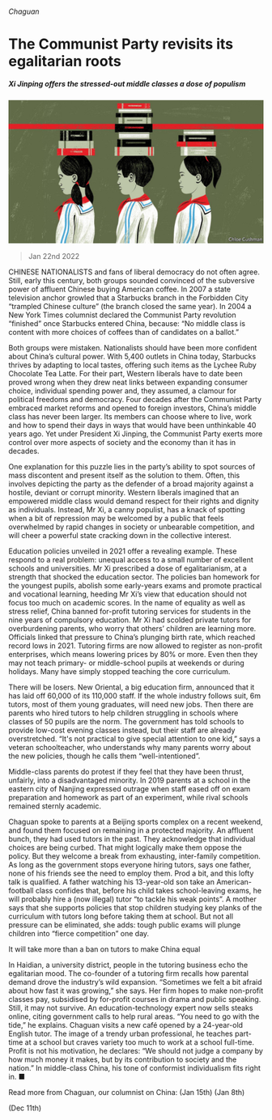 ###### Chaguan

# The Communist Party revisits its egalitarian roots 

##### Xi Jinping offers the stressed-out middle classes a dose of populism 

![image](images/20220122_CND000_0.jpg) 

> Jan 22nd 2022 

CHINESE NATIONALISTS and fans of liberal democracy do not often agree. Still, early this century, both groups sounded convinced of the subversive power of affluent Chinese buying American coffee. In 2007 a state television anchor growled that a Starbucks branch in the Forbidden City “trampled Chinese culture” (the branch closed the same year). In 2004 a New York Times columnist declared the Communist Party revolution “finished” once Starbucks entered China, because: “No middle class is content with more choices of coffees than of candidates on a ballot.”

Both groups were mistaken. Nationalists should have been more confident about China’s cultural power. With 5,400 outlets in China today, Starbucks thrives by adapting to local tastes, offering such items as the Lychee Ruby Chocolate Tea Latte. For their part, Western liberals have to date been proved wrong when they drew neat links between expanding consumer choice, individual spending power and, they assumed, a clamour for political freedoms and democracy. Four decades after the Communist Party embraced market reforms and opened to foreign investors, China’s middle class has never been larger. Its members can choose where to live, work and how to spend their days in ways that would have been unthinkable 40 years ago. Yet under President Xi Jinping, the Communist Party exerts more control over more aspects of society and the economy than it has in decades.


One explanation for this puzzle lies in the party’s ability to spot sources of mass discontent and present itself as the solution to them. Often, this involves depicting the party as the defender of a broad majority against a hostile, deviant or corrupt minority. Western liberals imagined that an empowered middle class would demand respect for their rights and dignity as individuals. Instead, Mr Xi, a canny populist, has a knack of spotting when a bit of repression may be welcomed by a public that feels overwhelmed by rapid changes in society or unbearable competition, and will cheer a powerful state cracking down in the collective interest.

Education policies unveiled in 2021 offer a revealing example. These respond to a real problem: unequal access to a small number of excellent schools and universities. Mr Xi prescribed a dose of egalitarianism, at a strength that shocked the education sector. The policies ban homework for the youngest pupils, abolish some early-years exams and promote practical and vocational learning, heeding Mr Xi’s view that education should not focus too much on academic scores. In the name of equality as well as stress relief, China banned for-profit tutoring services for students in the nine years of compulsory education. Mr Xi had scolded private tutors for overburdening parents, who worry that others’ children are learning more. Officials linked that pressure to China’s plunging birth rate, which reached record lows in 2021. Tutoring firms are now allowed to register as non-profit enterprises, which means lowering prices by 80% or more. Even then they may not teach primary- or middle-school pupils at weekends or during holidays. Many have simply stopped teaching the core curriculum.

There will be losers. New Oriental, a big education firm, announced that it has laid off 60,000 of its 110,000 staff. If the whole industry follows suit, 6m tutors, most of them young graduates, will need new jobs. Then there are parents who hired tutors to help children struggling in schools where classes of 50 pupils are the norm. The government has told schools to provide low-cost evening classes instead, but their staff are already overstretched. “It's not practical to give special attention to one kid,” says a veteran schoolteacher, who understands why many parents worry about the new policies, though he calls them “well-intentioned”.

Middle-class parents do protest if they feel that they have been thrust, unfairly, into a disadvantaged minority. In 2019 parents at a school in the eastern city of Nanjing expressed outrage when staff eased off on exam preparation and homework as part of an experiment, while rival schools remained sternly academic.

Chaguan spoke to parents at a Beijing sports complex on a recent weekend, and found them focused on remaining in a protected majority. An affluent bunch, they had used tutors in the past. They acknowledge that individual choices are being curbed. That might logically make them oppose the policy. But they welcome a break from exhausting, inter-family competition. As long as the government stops everyone hiring tutors, says one father, none of his friends see the need to employ them. Prod a bit, and this lofty talk is qualified. A father watching his 13-year-old son take an American-football class confides that, before his child takes school-leaving exams, he will probably hire a (now illegal) tutor “to tackle his weak points”. A mother says that she supports policies that stop children studying key planks of the curriculum with tutors long before taking them at school. But not all pressure can be eliminated, she adds: tough public exams will plunge children into “fierce competition” one day.

It will take more than a ban on tutors to make China equal

In Haidian, a university district, people in the tutoring business echo the egalitarian mood. The co-founder of a tutoring firm recalls how parental demand drove the industry’s wild expansion. “Sometimes we felt a bit afraid about how fast it was growing,” she says. Her firm hopes to make non-profit classes pay, subsidised by for-profit courses in drama and public speaking. Still, it may not survive. An education-technology expert now sells steaks online, citing government calls to help rural areas. “You need to go with the tide,” he explains. Chaguan visits a new café opened by a 24-year-old English tutor. The image of a trendy urban professional, he teaches part-time at a school but craves variety too much to work at a school full-time. Profit is not his motivation, he declares: “We should not judge a company by how much money it makes, but by its contribution to society and the nation.” In middle-class China, his tone of conformist individualism fits right in. ■

Read more from Chaguan, our columnist on China: (Jan 15th) (Jan 8th)

 (Dec 11th)

